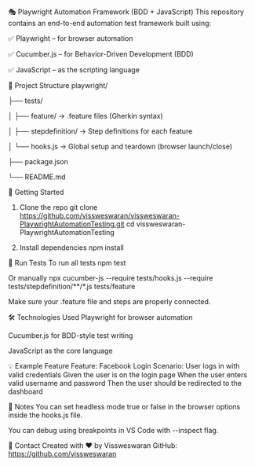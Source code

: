 🎭 Playwright Automation Framework (BDD + JavaScript)
This repository contains an end-to-end automation test framework built using:

✅ Playwright – for browser automation

✅ Cucumber.js – for Behavior-Driven Development (BDD)

✅ JavaScript – as the scripting language

📁 Project Structure
playwright/

├── tests/

│ ├── feature/ → .feature files (Gherkin syntax)

│ ├── stepdefinition/ → Step definitions for each feature

│ └── hooks.js → Global setup and teardown (browser launch/close)

├── package.json

└── README.md

🚀 Getting Started
1. Clone the repo
git clone https://github.com/vissweswaran/vissweswaran-PlaywrightAutomationTesting.git
cd vissweswaran-PlaywrightAutomationTesting

2. Install dependencies
npm install

🧪 Run Tests
To run all tests
npm test

Or manually
npx cucumber-js --require tests/hooks.js --require tests/stepdefinition/**/*.js tests/feature

Make sure your .feature file and steps are properly connected.

🛠 Technologies Used
Playwright for browser automation

Cucumber.js for BDD-style test writing

JavaScript as the core language

💡 Example Feature
Feature: Facebook Login
Scenario: User logs in with valid credentials
Given the user is on the login page
When the user enters valid username and password
Then the user should be redirected to the dashboard

📌 Notes
You can set headless mode true or false in the browser options inside the hooks.js file.

You can debug using breakpoints in VS Code with --inspect flag.

📧 Contact
Created with ❤️ by Vissweswaran
GitHub: https://github.com/vissweswaran
